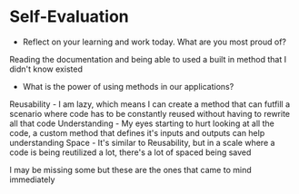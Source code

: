 # Self-Evaluation

- Reflect on your learning and work today. What are you most proud of?

Reading the documentation and being able to used a built in method that I didn't know existed

- What is the power of using methods in our applications?

Reusability -  I am lazy, which means I can create a method that can futfill a scenario where code has to be constantly reused without having to rewrite all that code
Understanding - My eyes starting to hurt looking at all the code, a custom method that defines it's inputs and outputs can help understanding
Space - It's similar to Reusability, but in a scale where a code is being reutilized a lot, there's a lot of spaced being saved

I may be missing some but these are the ones that came to mind immediately
